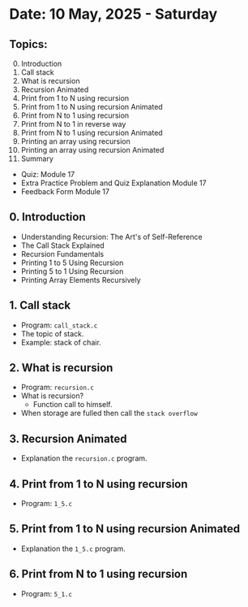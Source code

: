 # Date: 10 May, 2025 - Saturday

## Topics:
0. Introduction
1. Call stack
2. What is recursion
3. Recursion Animated
4. Print from 1 to N using recursion
5. Print from 1 to N using recursion Animated
6. Print from N to 1 using recursion
7. Print from N to 1 in reverse way
8. Print from N to 1 using recursion Animated
9. Printing an array using recursion
10. Printing an array using recursion Animated
11. Summary
- Quiz: Module 17
- Extra Practice Problem and Quiz Explanation Module 17
- Feedback Form Module 17

## 0. Introduction
- Understanding Recursion: The Art's of Self-Reference
- The Call Stack Explained
- Recursion Fundamentals
- Printing 1 to 5 Using Recursion
- Printing 5 to 1 Using Recursion
- Printing Array Elements Recursively

## 1. Call stack
- Program: `call_stack.c`
- The topic of stack.
- Example: stack of chair.

## 2. What is recursion
- Program: `recursion.c`
- What is recursion?
    - Function call to himself.
- When storage are fulled then call the `stack overflow`

## 3. Recursion Animated
- Explanation the `recursion.c` program.

## 4. Print from 1 to N using recursion
- Program: `1_5.c`

## 5. Print from 1 to N using recursion Animated
- Explanation the `1_5.c` program.

## 6. Print from N to 1 using recursion
- Program: `5_1.c`